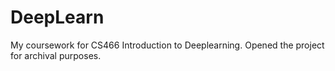 # DeepLearn

My coursework for CS466 Introduction to Deeplearning. Opened the project for archival purposes.
